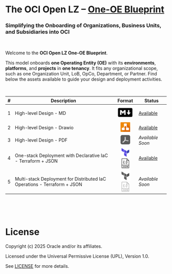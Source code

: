 # **The OCI Open LZ &ndash; [One-OE Blueprint](#)**

### Simplifying the Onboarding of Organizations, Business Units, and Subsidiaries into OCI

&nbsp; 

Welcome to the **OCI Open LZ One-OE Blueprint**. 

This model onboards **one Operating Entity (OE)** with its **environments**, **platforms**, and **projects** in **one tenancy**. It fits any organizational scope, such as one Organization Unit, LoB, OpCo, Department, or Partner. Find below the assets available to guide your design and deployment activities.


&nbsp; 

| # | Description | Format   | Status |  
|---|---|:-:|---|
| 1 | High-level Design - MD | [<img src="../../commons/images/icon_md.jpg" width="45">](/blueprints/one-oe/design/readme.md)   |  [Available](/blueprints/one-oe/design/readme.md) |
| 2 | High-level Design - Drawio | [ <img src="../../commons/images/icon_drawio.jpg" width="30"> ](/blueprints/one-oe/design/OCI_Open_LZ_One-OE-Blueprint.drawio) | [Available](/blueprints/one-oe/design/OCI_Open_LZ_One-OE-Blueprint.drawio)
| 3 | High-level Design - PDF | <img src="../../commons/images/icon_pdf_grayed.jpg" width="30"> | *Available Soon* |
| 4 | One-stack Deployment with Declarative IaC - Terraform + JSON| [<img src="../../commons/images/icon_terraform.jpg" width="32"><img src="../../commons/images/icon_json.jpg" width="30">](/blueprints/one-oe/runtime/one-stack/readme.md) | [Available](/blueprints/one-oe/runtime/one-stack/readme.md) |
| 5 | Multi-stack Deployment for Distributed IaC Operations - Terraform + JSON |  <img src="../../commons/images/icon_terraform_grayed.jpg" width="32"><img src="../../commons/images/icon_json_grayed.jpg" width="30">  | *Available Soon* |


&nbsp; 

&nbsp; 

# License

Copyright (c) 2025 Oracle and/or its affiliates.

Licensed under the Universal Permissive License (UPL), Version 1.0.

See [LICENSE](/LICENSE.txt) for more details.
